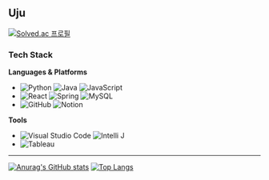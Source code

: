 ## Uju 
[![Solved.ac 프로필](http://mazassumnida.wtf/api/mini/generate_badge?boj=pepper_mis)](https://solved.ac/pepper_mis)

### Tech Stack
**Languages & Platforms**

- ![Python](https://img.shields.io/badge/-Python-333333?style=flat&logo=python) ![Java](https://img.shields.io/badge/-Java-333333?style=flat&logo=Java&logoColor=007396) ![JavaScript](https://img.shields.io/badge/-JavaScript-333333?style=flat&logo=javascript)  
- ![React](https://img.shields.io/badge/-React-333333?style=flat&logo=react) ![Spring](https://img.shields.io/badge/-Spring-333333?style=flat&logo=spring) ![MySQL](https://img.shields.io/badge/-MySQL-333333?style=flat&logo=mysql)
- ![GitHub](https://img.shields.io/badge/-GitHub-333333?style=flat&logo=github) ![Notion](https://img.shields.io/badge/-Notion-333333?style=flat&logo=notion)

**Tools**
- ![Visual Studio Code](https://img.shields.io/badge/-Visual%20Studio%20Code-333333?style=flat&logo=visual-studio-code&logoColor=007ACC) ![Intelli J](https://img.shields.io/badge/-IntelliJ-333333?style=flat&logo=intellij)  
- ![Tableau](https://img.shields.io/badge/-Tableau-333333?style=flat&logo=tableau)

--- 

[![Anurag's GitHub stats](https://github-readme-stats.vercel.app/api?username=black-pepper)](https://github.com/black-pepper/github-readme-stats)
[![Top Langs](https://github-readme-stats.vercel.app/api/top-langs/?username=black-pepper)](https://github.com/black-pepper/github-readme-stats)  

<!--
**black-pepper/black-pepper** is a ✨ _special_ ✨ repository because its `README.md` (this file) appears on your GitHub profile.

Here are some ideas to get you started:

- 🔭 I’m currently working on ...
- 🌱 I’m currently learning ...
- 👯 I’m looking to collaborate on ...
- 🤔 I’m looking for help with ...
- 💬 Ask me about ...
- 📫 How to reach me: ...
- 😄 Pronouns: ...
- ⚡ Fun fact: ...
-->
